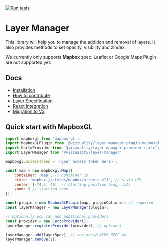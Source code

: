 [![Run tests](https://github.com/Vizzuality/layer-manager/actions/workflows/test.yml/badge.svg)](https://github.com/Vizzuality/layer-manager/actions/workflows/test.yml)

# Layer Manager

This library will help you to manage the addition and removal of layers. It also provides methods to set opacity, visibility and zIndex.

We currently only supports **Mapbox** spec. Leaflet or Google Maps Plugin are not supported yet.

## Docs

* [Installation](docs/INSTALLATION.md)
* [How to contribute](docs/HOW-TO-CONTRIBUTE.md)
* [Layer Specification](docs/LAYER-SPEC.md)
* [React Integration](docs/REACT-INTEGRATION.md)
* [Migration to V3](docs/MIGRATION-TO-V3.md)


## Quick start with MapboxGL

```js
import mapboxgl from 'mapbox-gl';
import MapboxGLPlugin from '@vizzuality/layer-manager-plugin-mapboxgl';
import CartoProvider from '@vizzuality/layer-manager-provider-carto';
import LayerManager from '@vizzuality/layer-manager';

mapboxgl.accessToken = '<your access token here>';

const map = new mapboxgl.Map({
	container: 'map', // container ID
	style: 'mapbox://styles/mapbox/streets-v11', // style URL
	center: [-74.5, 40], // starting position [lng, lat]
	zoom: 9 // starting zoom
});

const plugin = new MapboxGLPlugin(map, pluginOptions); // required
const layerManager = new LayerManager(plugin);

// Optionally you can add additional providers
const provider = new CartoProvider();
LayerManager.registerProvider(provider); // optional

layerManager.add(layerSpec); // see docs/LAYER-SPEC.md
layerManager.remove(1);
```
